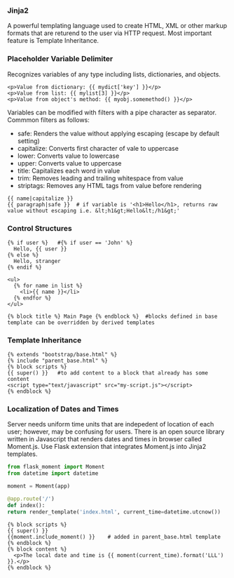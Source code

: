 ### Jinja2

A powerful templating language used to create HTML, XML or other markup formats that are returend to the user via HTTP request. Most important feature is Template Inheritance.

### Placeholder Variable Delimiter

Recognizes variables of any type including lists, dictionaries, and objects.

```
<p>Value from dictionary: {{ mydict['key'] }}</p>
<p>Value from list: {{ mylist[3] }}</p>
<p>Value from object's method: {{ myobj.somemethod() }}</p>
```

Variables can be modified with filters with a pipe character as separator. Commmon filters as follows:

- safe: Renders the value without applying escaping (escape by default setting)
- capitalize: Converts first character of vale to uppercase
- lower: Converts value to lowercase
- upper: Converts value to uppercase
- title: Capitalizes each word in value
- trim: Removes leading and trailing whitespace from value
- striptags: Removes any HTML tags from value before rendering

```
{{ name|capitalize }}
{{ paragraph|safe }}  # if variable is '<h1>Hello</h1>, returns raw value without escaping i.e. &lt;h1&gt;Hello&lt;/h1&gt;'
```

### Control Structures

```
{% if user %}   #{% if user == 'John' %}
  Hello, {{ user }}
{% else %}
  Hello, stranger
{% endif %}
```

```
<ul>
  {% for name in list %}
    <li>{{ name }}</li>
  {% endfor %}
</ul>
```

```
{% block title %} Main Page {% endblock %}  #blocks defined in base template can be overridden by derived templates
```

### Template Inheritance

```
{% extends "bootstrap/base.html" %}
{% include "parent_base.html" %}
{% block scripts %}
{{ super() }}   #to add content to a block that already has some content
<script type="text/javascript" src="my-script.js"></script>
{% endblock %}
```

### Localization of Dates and Times

Server needs uniform time units that are indepedent of location of each user; however, may be confusing for users. There is an open source library written in Javascript
that renders dates and times in browser called Moment.js. Use Flask extension that integrates Moment.js into Jinja2 templates.

```python
from flask_moment import Moment
from datetime import datetime

moment = Moment(app)

@app.route('/')
def index():
return render_template('index.html', current_time=datetime.utcnow())
```

```
{% block scripts %}
{{ super() }}
{{moment.include_moment() }}    # added in parent_base.html template
{% endblock %}
{% block content %}
  <p>The local date and time is {{ moment(current_time).format('LLL') }}.</p>
{% endblock %}
```
